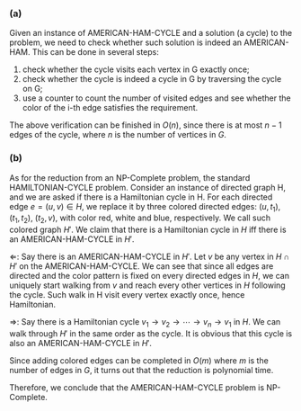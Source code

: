 ### (a)

Given an instance of AMERICAN-HAM-CYCLE and a solution (a cycle) to the problem, we need to check whether such solution is indeed an AMERICAN-HAM. This can be done in several steps:

1) check whether the cycle visits each vertex in G exactly once;
2) check whether the cycle is indeed a cycle in G by traversing the cycle on G;
3) use a counter to count the number of visited edges and see whether the color of the i-th edge satisfies the requirement.

The above verification can be finished in $O(n)$, since there is at most $n-1$ edges of the cycle, where $n$ is the number of vertices in $G$.

### (b)

As for the reduction from an NP-Complete problem, the standard HAMILTONIAN-CYCLE problem. Consider an instance of directed graph H, and we are asked if there is a Hamiltonian cycle in H. For each directed edge $e=(u,v) \in H$, we replace it by three colored directed edges: $(u,t_1)$, $(t_1,t_2)$, $(t_2,v)$, with color red, white and blue, respectively. We call such colored graph $H'$. We claim that there is a Hamiltonian cycle in $H$ iff there is an AMERICAN-HAM-CYCLE in $H'$.

$\Leftarrow$: Say there is an AMERICAN-HAM-CYCLE in $H'$. Let $v$ be any vertex in $H \cap H'$ on the AMERICAN-HAM-CYCLE. We can see that since all edges are directed and the color pattern is fixed on every directed edges in $H$, we can uniquely start walking from $v$ and reach every other vertices in $H$ following the cycle. Such walk in H visit every vertex exactly once, hence Hamiltonian.

$\Rightarrow$: Say there is a Hamiltonian cycle $v_1\rightarrow v_2 \rightarrow \cdots \rightarrow v_n \rightarrow v_1$ in $H$. We can walk through $H'$ in the same order as the cycle. It is obvious that this cycle is also an AMERICAN-HAM-CYCLE in $H'$.

Since adding colored edges can be completed in $O(m)$ where $m$ is the number of edges in $G$, it turns out that the reduction is polynomial time.

Therefore, we conclude that the AMERICAN-HAM-CYCLE problem is NP-Complete.
